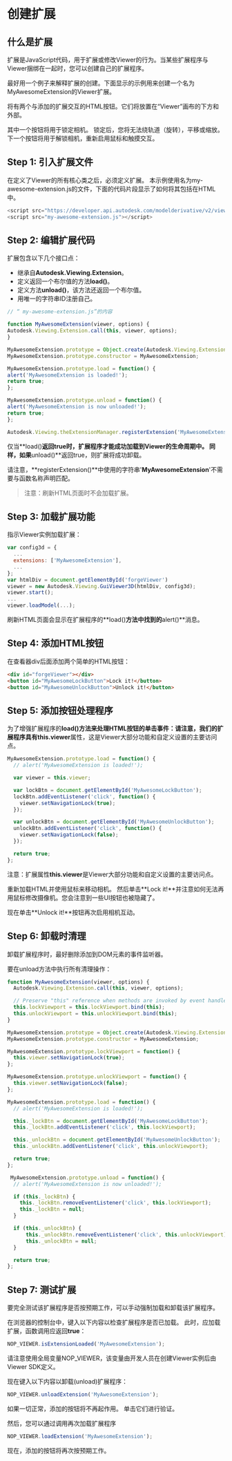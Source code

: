 # 创建扩展

## 什么是扩展

扩展是JavaScript代码，用于扩展或修改Viewer的行为。当某些扩展程序与Viewer捆绑在一起时，您可以创建自己的扩展程序。

最好用一个例子来解释扩展的创建。下面显示的示例用来创建一个名为MyAwesomeExtension的Viewer扩展。

将有两个与添加的扩展交互的HTML按钮。它们将放置在“Viewer”画布的下方和外部。

其中一个按钮将用于锁定相机。 锁定后，您将无法绕轨道（旋转），平移或缩放。 下一个按钮将用于解锁相机，重新启用鼠标和触摸交互。

## Step 1: 引入扩展文件

在定义了Viewer的所有核心类之后，必须定义扩展。 本示例使用名为my-awesome-extension.js的文件，下面的代码片段显示了如何将其包括在HTML中。

```js
<script src="https://developer.api.autodesk.com/modelderivative/v2/viewers/7.*/viewer3D.min.js"></script>
<script src="my-awesome-extension.js"></script>
```

## Step 2: 编辑扩展代码

扩展包含以下几个接口点：

* 继承自**Autodesk.Viewing.Extension**。
* 定义返回一个布尔值的方法**load()**。
* 定义方法**unload()**，该方法还返回一个布尔值。
* 用唯一的字符串ID注册自己。

```js
// “ my-awesome-extension.js”的内容

function MyAwesomeExtension(viewer, options) {
Autodesk.Viewing.Extension.call(this, viewer, options);
}

MyAwesomeExtension.prototype = Object.create(Autodesk.Viewing.Extension.prototype);
MyAwesomeExtension.prototype.constructor = MyAwesomeExtension;

MyAwesomeExtension.prototype.load = function() {
alert('MyAwesomeExtension is loaded!');
return true;
};

MyAwesomeExtension.prototype.unload = function() {
alert('MyAwesomeExtension is now unloaded!');
return true;
};

Autodesk.Viewing.theExtensionManager.registerExtension('MyAwesomeExtension', MyAwesomeExtension);
```

仅当**load()**返回true时，扩展程序才能成功加载到Viewer的生命周期中。 同样，如果**unload()**返回true，则扩展将成功卸载。

请注意，**registerExtension()**中使用的字符串'**MyAwesomeExtension**'不需要与函数名称声明匹配。

>注意：刷新HTML页面时不会加载扩展。

## Step 3: 加载扩展功能

指示Viewer实例加载扩展：

```js
var config3d = {
  ...
  extensions: ['MyAwesomeExtension'],
  ...
};
var htmlDiv = document.getElementById('forgeViewer')
viewer = new Autodesk.Viewing.GuiViewer3D(htmlDiv, config3d);
viewer.start();
...
viewer.loadModel(...);
```

刷新HTML页面会显示在扩展程序的**load()**方法中找到的**alert()**消息。

## Step 4: 添加HTML按钮

在查看器div后面添加两个简单的HTML按钮：

```html
<div id="forgeViewer"></div>
<button id="MyAwesomeLockButton">Lock it!</button>
<button id="MyAwesomeUnlockButton">Unlock it!</button>
```

## Step 5: 添加按钮处理程序

为了增强扩展程序的**load()**方法来处理HTML按钮的单击事件：请注意，我们的扩展程序具有**this.viewer**属性，这是Viewer大部分功能和自定义设置的主要访问点。

```js
MyAwesomeExtension.prototype.load = function() {
  // alert('MyAwesomeExtension is loaded!');

  var viewer = this.viewer;

  var lockBtn = document.getElementById('MyAwesomeLockButton');
  lockBtn.addEventListener('click', function() {
    viewer.setNavigationLock(true);
  });

  var unlockBtn = document.getElementById('MyAwesomeUnlockButton');
  unlockBtn.addEventListener('click', function() {
    viewer.setNavigationLock(false);
  });

  return true;
};
```

注意：扩展属性**this.viewer**是Viewer大部分功能和自定义设置的主要访问点。

重新加载HTML并使用鼠标来移动相机。 然后单击**Lock it!**并注意如何无法再用鼠标修改摄像机。您会注意到一些UI按钮也被隐藏了。

现在单击**Unlock it!**按钮再次启用相机互动。

## Step 6: 卸载时清理

卸载扩展程序时，最好删除添加到DOM元素的事件监听器。

要在unload方法中执行所有清理操作：

```js
function MyAwesomeExtension(viewer, options) {
  Autodesk.Viewing.Extension.call(this, viewer, options);

  // Preserve "this" reference when methods are invoked by event handlers. 当事件处理程序调用方法时，保留“ this”引用。
  this.lockViewport = this.lockViewport.bind(this);
  this.unlockViewport = this.unlockViewport.bind(this);
}

MyAwesomeExtension.prototype = Object.create(Autodesk.Viewing.Extension.prototype);
MyAwesomeExtension.prototype.constructor = MyAwesomeExtension;

MyAwesomeExtension.prototype.lockViewport = function() {
  this.viewer.setNavigationLock(true);
};

MyAwesomeExtension.prototype.unlockViewport = function() {
  this.viewer.setNavigationLock(false);
};

MyAwesomeExtension.prototype.load = function() {
  // alert('MyAwesomeExtension is loaded!');

  this._lockBtn = document.getElementById('MyAwesomeLockButton');
  this._lockBtn.addEventListener('click', this.lockViewport);

  this._unlockBtn = document.getElementById('MyAwesomeUnlockButton');
  this._unlockBtn.addEventListener('click', this.unlockViewport);

  return true;
};

 MyAwesomeExtension.prototype.unload = function() {
  // alert('MyAwesomeExtension is now unloaded!');

  if (this._lockBtn) {
    this._lockBtn.removeEventListener('click', this.lockViewport);
    this._lockBtn = null;
  }

  if (this._unlockBtn) {
      this._unlockBtn.removeEventListener('click', this.unlockViewport);
      this._unlockBtn = null;
  }

  return true;
};
```

## Step 7: 测试扩展

要完全测试该扩展程序是否按预期工作，可以手动强制加载和卸载该扩展程序。

在浏览器的控制台中，键入以下内容以检查扩展程序是否已加载。 此时，应加载扩展，函数调用应返回**true**：

```js
NOP_VIEWER.isExtensionLoaded('MyAwesomeExtension');
```

请注意使用全局变量NOP_VIEWER，该变量由开发人员在创建Viewer实例后由Viewer SDK定义。

现在键入以下内容以卸载(unload)扩展程序：

```js
NOP_VIEWER.unloadExtension('MyAwesomeExtension');
```

如果一切正常，添加的按钮将不再起作用。 单击它们进行验证。

然后，您可以通过调用再次加载扩展程序

```js
NOP_VIEWER.loadExtension('MyAwesomeExtension');
```

现在，添加的按钮将再次按预期工作。
